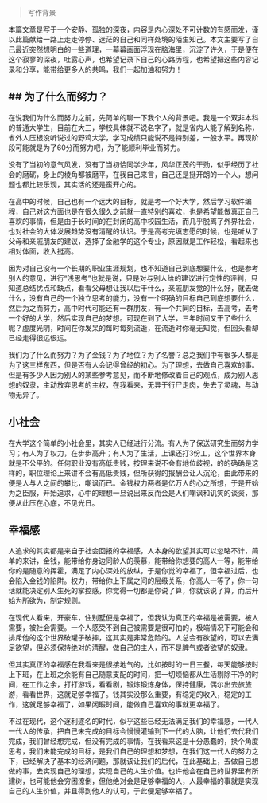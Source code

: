 > 写作背景

​	本篇文章是写于一个安静、孤独的深夜，内容是内心深处不可计数的有感而发，谨以此篇献给一路上走走停停、迷茫的自己和同样处境的陌生知己。本文主要写了自己最近突然想明白的一些道理，一幕幕画面浮现在脑海里，沉淀了许久，于是便在这个寂寥的深夜，吐露心声，也希望记录下自己的心路历程，也希望把这些内容记录和分享，能带给更多人的共鸣，我们一起加油和努力！

## ## 为了什么而努力？



​		在说我们为什么而努力之前，先简单的聊一下我个人的背景吧。我是一个双非本科的普通大学生，目前在大三，学校具体就不说名字了，就是省内人能了解到名称，省外人压根没听说过的野鸡大学，学习成绩只能说不是特别差，一般水平。再现阶段可能就是为了60分而努力吧，为了能顺利毕业而努力。

​		没有了当初的意气风发，没有了当初恰同学少年，风华正茂的干劲，似乎经历了社会的磨砺，身上的棱角都被磨平，在我自己来言，自己还是挺开朗的一个人，想问题也都比较乐观，其实活的还是蛮开心的。

​		在高中的时候，自己也有一个远大的目标，就是考一个好大学，然后学习软件编程，自己对这方面也是在很久很久之前就一直特别的喜欢，也是希望能做真正自己喜欢的事情，但是由于长时间的在封闭的高中校园生活，而几乎脱离了外界社会，也对社会的大体发展趋势没有清醒的认识。于是高考完填志愿的时候，也是听从了父母和亲戚朋友的建议，选择了金融学的这个专业，原因就是工作轻松，看起来也相对体面，收入挺高。

​		因为对自己没有一个长期的职业生涯规划，也不知道自己到底想要什么，也是参考别人的意见，进行“浅思考”也就是说，只是对与别人给的建议进行定性的评判，只知道总结优点和缺点，看看父母想让我以后干什么，亲戚朋友觉的什么好，就去做什么，没有自己的一个独立思考的能力，没有一个明确的目标自己到底想要什么，然后为之而努力，高中时代可能还有一群朋友，有一个共同的目标，去高考，去考一个好的大学，然后实现自己的梦想。可现在到了大学，三年时间又干了些什么呢？虚度光阴，时间在你发呆的每时每刻流逝，在流逝时你毫无知觉，但回头看却已经走得很远很远。

​		我们为了什么而努力？为了金钱？为了地位？为了名誉？总之我们中有很多人都是为了这三样东西，但是否有人会记得曾经的初心。为了理想，去做自己喜欢的事。但是有多少人因为别人的某些参考意见，而不断地修改着自己的观点，成为别人思想的奴隶，主动放弃思考的主权，在我看来，无异于行尸走肉，失去了灵魂，与动物无异了。

## 小社会

​		在大学这个简单的小社会里，其实人已经进行分流。有人为了保送研究生而努力学习；有人为了权力，在步步高升；有人为了生活，上课还打3份工，这个世界本身就是不公平的。任何职业没有高低贵贱，按理来说不会有地位歧视，的的确确是这样的，职位理论上来讲不会有高低贵贱，但所获得的报酬会让人沉沦，由此带来的便是人与人之间的攀比，嘲讽而已。金钱权力两者是亿万人的心之所想，于是开始为之臣服，开始追求，心中的理想一旦说出来反而会是人们嘲讽和讥笑的谈资，那便从此压在心底，不见光日。

## 幸福感

​		人追求的其实都是来自于社会回报的幸福感，人本身的欲望其实可以忽略不计，简单的来讲，金钱，能带给你身边同龄人的羡慕，能带给你想要的高人一等，能带给你的是随意的挥霍，满足了内心深处的放纵，于是你觉的幸福了，但幸福过后，也会陷入金钱的陷阱。权力，带给你上下属之间的层级关系，你高人一等了，你一句话就能决定别人生死的掌控感，你觉得一切都是你说了算，你就该说了算，而后开始为所欲为，制定规则。

​		在现代人看来，开豪车，住别墅便是幸福了，但我认为真正的幸福是被需要，被人需要，被社会需要。一个人感受不到自己被需要是很可怕的，极端情况下可能会和排斥他的这个世界破罐子破摔，这其实是非常危险的。人总会有欲望的，可以去满足欲望，但必须保持绝对的清醒，做自己的主人，而不是脾气或者欲望的奴隶。

​		但其实真正的幸福感在我看来是很接地气的，比如按时的一日三餐，每天能够按时上下班，在上班之余能有自己随意支配的时间，把一切烦恼都从生活剔除干净的时间，在工作之余，打打游戏，看看剧，锻炼锻炼身体，保持健康，偶尔出去旅旅游，看看世界，这就足够幸福了。钱其实没那么重要，有稳定的收入，稳定的工作，这就足够幸福了，如果闲暇时间，能做自己喜欢的事就更幸福了。

​		不过在现代，这个逐利逐名的时代，似乎这些已经无法满足我们的幸福感，一代人一代人的传承，把自己未完成的目标会慢慢灌输到下一代的大脑，让他们去代我们完成，我们曾经想完成，但没有完成的事情。在我看来这是十分愚蠢的，换个角度思考，我们未能完成的目标，是我们自己的理想和梦想，在我们这一代人的努力之下，已经解决了基本的经济问题，那就该让我们的后代，在此基础上，去做自己想做的事，去实现自己的理想，实现自己的人生价值。也许他会在自己的世界里有所建树，也可能他会穷困潦倒，但他绝对会是足够幸福的人，人最幸福的事就是实现自己的人生价值，并且得到他人的认可，于此便足够幸福了。

​		


